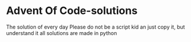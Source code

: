 # Advent Of Code-solutions
The solution of every day
Please do not be a script kid an just copy it, but understand it 
all solutions are made in python
